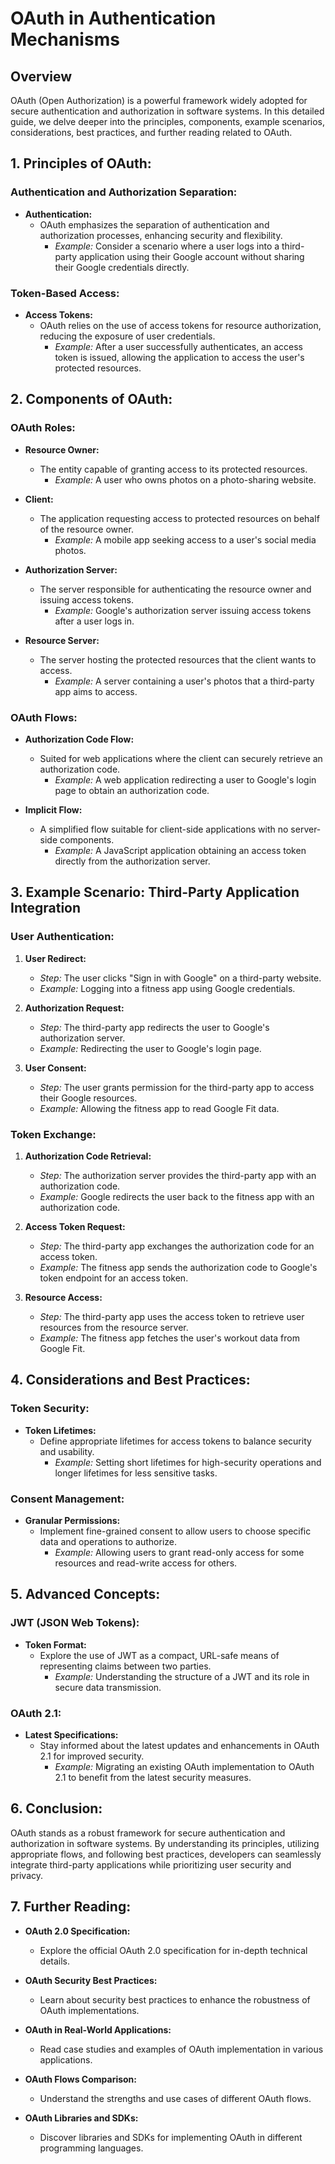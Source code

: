 
# OAuth in Authentication Mechanisms

## Overview

OAuth (Open Authorization) is a powerful framework widely adopted for secure authentication and authorization in software systems. In this detailed guide, we delve deeper into the principles, components, example scenarios, considerations, best practices, and further reading related to OAuth.

## 1. Principles of OAuth:

### Authentication and Authorization Separation:

- **Authentication:**
  - OAuth emphasizes the separation of authentication and authorization processes, enhancing security and flexibility.
    - *Example:* Consider a scenario where a user logs into a third-party application using their Google account without sharing their Google credentials directly.

### Token-Based Access:

- **Access Tokens:**
  - OAuth relies on the use of access tokens for resource authorization, reducing the exposure of user credentials.
    - *Example:* After a user successfully authenticates, an access token is issued, allowing the application to access the user's protected resources.

## 2. Components of OAuth:

### OAuth Roles:

- **Resource Owner:**

  - The entity capable of granting access to its protected resources.
    - *Example:* A user who owns photos on a photo-sharing website.
- **Client:**

  - The application requesting access to protected resources on behalf of the resource owner.
    - *Example:* A mobile app seeking access to a user's social media photos.
- **Authorization Server:**

  - The server responsible for authenticating the resource owner and issuing access tokens.
    - *Example:* Google's authorization server issuing access tokens after a user logs in.
- **Resource Server:**

  - The server hosting the protected resources that the client wants to access.
    - *Example:* A server containing a user's photos that a third-party app aims to access.

### OAuth Flows:

- **Authorization Code Flow:**

  - Suited for web applications where the client can securely retrieve an authorization code.
    - *Example:* A web application redirecting a user to Google's login page to obtain an authorization code.
- **Implicit Flow:**

  - A simplified flow suitable for client-side applications with no server-side components.
    - *Example:* A JavaScript application obtaining an access token directly from the authorization server.

## 3. Example Scenario: Third-Party Application Integration

### User Authentication:

1. **User Redirect:**

   - *Step:* The user clicks "Sign in with Google" on a third-party website.
   - *Example:* Logging into a fitness app using Google credentials.
2. **Authorization Request:**

   - *Step:* The third-party app redirects the user to Google's authorization server.
   - *Example:* Redirecting the user to Google's login page.
3. **User Consent:**

   - *Step:* The user grants permission for the third-party app to access their Google resources.
   - *Example:* Allowing the fitness app to read Google Fit data.

### Token Exchange:

1. **Authorization Code Retrieval:**

   - *Step:* The authorization server provides the third-party app with an authorization code.
   - *Example:* Google redirects the user back to the fitness app with an authorization code.
2. **Access Token Request:**

   - *Step:* The third-party app exchanges the authorization code for an access token.
   - *Example:* The fitness app sends the authorization code to Google's token endpoint for an access token.
3. **Resource Access:**

   - *Step:* The third-party app uses the access token to retrieve user resources from the resource server.
   - *Example:* The fitness app fetches the user's workout data from Google Fit.

## 4. Considerations and Best Practices:

### Token Security:

- **Token Lifetimes:**
  - Define appropriate lifetimes for access tokens to balance security and usability.
    - *Example:* Setting short lifetimes for high-security operations and longer lifetimes for less sensitive tasks.

### Consent Management:

- **Granular Permissions:**
  - Implement fine-grained consent to allow users to choose specific data and operations to authorize.
    - *Example:* Allowing users to grant read-only access for some resources and read-write access for others.

## 5. Advanced Concepts:

### JWT (JSON Web Tokens):

- **Token Format:**
  - Explore the use of JWT as a compact, URL-safe means of representing claims between two parties.
    - *Example:* Understanding the structure of a JWT and its role in secure data transmission.

### OAuth 2.1:

- **Latest Specifications:**
  - Stay informed about the latest updates and enhancements in OAuth 2.1 for improved security.
    - *Example:* Migrating an existing OAuth implementation to OAuth 2.1 to benefit from the latest security measures.

## 6. Conclusion:

OAuth stands as a robust framework for secure authentication and authorization in software systems. By understanding its principles, utilizing appropriate flows, and following best practices, developers can seamlessly integrate third-party applications while prioritizing user security and privacy.

## 7. Further Reading:

- **OAuth 2.0 Specification:**

  - Explore the official OAuth 2.0 specification for in-depth technical details.
- **OAuth Security Best Practices:**

  - Learn about security best practices to enhance the robustness of OAuth implementations.
- **OAuth in Real-World Applications:**

  - Read case studies and examples of OAuth implementation in various applications.
- **OAuth Flows Comparison:**

  - Understand the strengths and use cases of different OAuth flows.
- **OAuth Libraries and SDKs:**

  - Discover libraries and SDKs for implementing OAuth in different programming languages.

